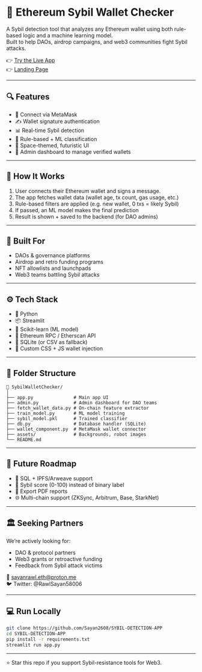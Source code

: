 # 🧠 Ethereum Sybil Wallet Checker

A Sybil detection tool that analyzes any Ethereum wallet using both rule-based logic and a machine learning model.  
Built to help DAOs, airdrop campaigns, and web3 communities fight Sybil attacks.

👉 [Try the Live App](https://sybil-detection-app-4yrprxrpg5ln6rzpyvh5sy.streamlit.app/)  
👉 [Landing Page](https://github.com/Sayan2608/sybil-landing-page)

---

## 🔍 Features

- 🦊 Connect via MetaMask
- ✍️ Wallet signature authentication
- 📊 Real-time Sybil detection
- 🧠 Rule-based + ML classification
- 🎨 Space-themed, futuristic UI
- 🔐 Admin dashboard to manage verified wallets

---

## 🧪 How It Works

1. User connects their Ethereum wallet and signs a message.
2. The app fetches wallet data (wallet age, tx count, gas usage, etc.)
3. Rule-based filters are applied (e.g. new wallet, 0 txs = likely Sybil)
4. If passed, an ML model makes the final prediction
5. Result is shown + saved to the backend (for DAO admins)

---

## 🎯 Built For

- DAOs & governance platforms
- Airdrop and retro funding programs
- NFT allowlists and launchpads
- Web3 teams battling Sybil attacks

---

## ⚙️ Tech Stack

- 🐍 Python
- 📦 Streamlit
- 🤖 Scikit-learn (ML model)
- 📡 Ethereum RPC / Etherscan API
- 💽 SQLite (or CSV as fallback)
- 🎨 Custom CSS + JS wallet injection

---

## 📁 Folder Structure

```
📁 SybilWalletChecker/
│
├── app.py               # Main app UI
├── admin.py             # Admin dashboard for DAO teams
├── fetch_wallet_data.py # On-chain feature extractor
├── train_model.py       # ML model training
├── sybil_model.pkl      # Trained classifier
├── db.py                # Database handler (SQLite)
├── wallet_component.py  # MetaMask wallet connector
├── assets/              # Backgrounds, robot images
└── README.md
```

---

## 🧠 Future Roadmap

- 💾 SQL + IPFS/Arweave support
- 🔢 Sybil score (0-100) instead of binary label
- 📄 Export PDF reports
- 🌐 Multi-chain support (ZKSync, Arbitrum, Base, StarkNet)

---

## 🏛️ Seeking Partners

We’re actively looking for:
- DAO & protocol partners
- Web3 grants or retroactive funding
- Feedback from Sybil attack victims

📧 sayanrawl.eth@proton.me  
🐦 Twitter: @RawlSayan58006

---

## 💻 Run Locally

```bash
git clone https://github.com/Sayan2608/SYBIL-DETECTION-APP
cd SYBIL-DETECTION-APP
pip install -r requirements.txt
streamlit run app.py
```

---

⭐ Star this repo if you support Sybil-resistance tools for Web3.
